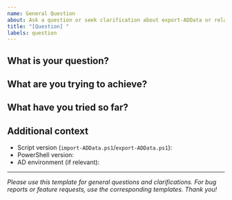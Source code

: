 ```yaml
---
name: General Question
about: Ask a question or seek clarification about export-ADData or related scripts.
title: "[Question] "
labels: question
---
```


## What is your question?

<!-- Please describe your question as clearly as possible. -->

## What are you trying to achieve?

<!-- Briefly explain your goal or what you are working on. -->

## What have you tried so far?

<!-- List steps, commands, or approaches you have already attempted. -->

## Additional context

- Script version (`import-ADData.ps1`/`export-ADData.ps1`): 
- PowerShell version: 
- AD environment (if relevant): 

<!-- Add any other details, screenshots, or error messages that might help. -->

---

*Please use this template for general questions and clarifications. For bug reports or feature requests, use the corresponding templates. Thank you!*
